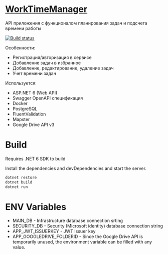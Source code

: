 # [WorkTimeManager](https://melonsound.ru/swagger)
API приложения с функционалом планирования задач и подсчета времени работы


[![Build status](https://ci.appveyor.com/api/projects/status/sxd26t44a6p285q5?svg=true)](https://ci.appveyor.com/project/melonsound/worktimemanager)

Особенности:
- Регистрация/авторизация в сервисе
- Добавление задач в избранное
- Добавление, редактирование, удаление задач
- Учет времени задач 

Используется:
- ASP.NET 6 (Web API)
- Swagger OpenAPI спецификация
- Docker 
- PostgreSQL 
- FluentValidation
- Mapster
- Google Drive API v3

# Build

Requires .NET 6 SDK to build

Install the dependencies and devDependencies and start the server.

```sh
dotnet restore
dotnet build
dotnet run
```
# ENV Variables

- MAIN_DB - Infrastructure database connection srting
- SECURITY_DB - Security (Microsoft identity) database connection string
- APP_JWT_ISSUERKEY - JWT Issuer key
- APP_GOOGLEDRIVE_FOLDERID - Since the Google Drive API is temporarily unused, the environment variable can be filled with any value.

